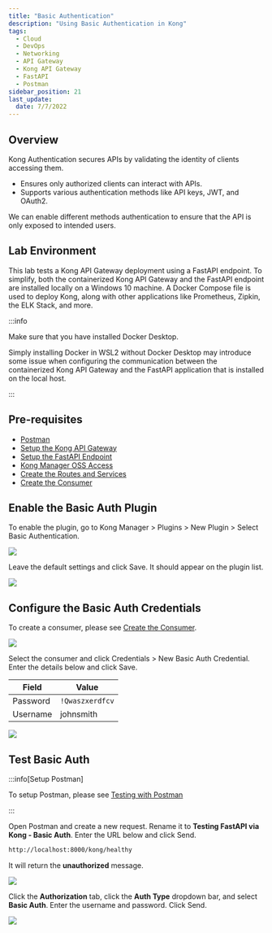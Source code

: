 ```yaml
---
title: "Basic Authentication"
description: "Using Basic Authentication in Kong"
tags: 
  - Cloud
  - DevOps
  - Networking 
  - API Gateway
  - Kong API Gateway
  - FastAPI 
  - Postman
sidebar_position: 21
last_update:
  date: 7/7/2022
---
```



## Overview

Kong Authentication secures APIs by validating the identity of clients accessing them.

- Ensures only authorized clients can interact with APIs.  
- Supports various authentication methods like API keys, JWT, and OAuth2.  

We can enable different methods authentication to ensure that the API is only exposed to intended users.

## Lab Environment

This lab tests a Kong API Gateway deployment using a FastAPI endpoint. To simplify, both the containerized Kong API Gateway and the FastAPI endpoint are installed locally on a Windows 10 machine. A Docker Compose file is used to deploy Kong, along with other applications like Prometheus, Zipkin, the ELK Stack, and more.

:::info 

Make sure that you have installed Docker Desktop. 

Simply installing Docker in WSL2 without Docker Desktop may introduce some issue when configuring the communication between the containerized Kong API Gateway and the FastAPI application that is installed on the local host.

:::

## Pre-requisites 

- [Postman](https://www.postman.com/downloads/)
- [Setup the Kong API Gateway](/docs/021-Software-Engineering/017-Kong-API-Gateway/015-Containerized-Kong-and-Other-Apps.md)
- [Setup the FastAPI Endpoint](/docs/021-Software-Engineering/017-Kong-API-Gateway/016-Testing-wth-an-FastAPI-Endpoint.md#setup-the-api-endpoint)
- [Kong Manager OSS Access](/docs/021-Software-Engineering/017-Kong-API-Gateway/015-Containerized-Kong-and-Other-Apps.md)
- [Create the Routes and Services](/docs/021-Software-Engineering/017-Kong-API-Gateway/016-Testing-wth-an-FastAPI-Endpoint.md)
- [Create the Consumer](/docs/021-Software-Engineering/017-Kong-API-Gateway/017-Consumers-Plugins-Upstreams.md#create-the-kong-consumer)


## Enable the Basic Auth Plugin 

To enable the plugin, go to Kong Manager > Plugins > New Plugin > Select Basic Authentication.

![](/img/docs/12022024-kong-gw-basic-auth-plugin.png)

Leave the default settings and click Save. It should appear on the plugin list.

![](/img/docs/12022024-kong-gw-basic-auth-plugin-on-the-list.png)

## Configure the Basic Auth Credentials 

To create a consumer, please see [Create the Consumer](/docs/021-Software-Engineering/017-Kong-API-Gateway/017-Consumers-Plugins-Upstreams.md#create-the-kong-consumer).

![](/img/docs/12022024-kong-gw-consumer-created-already.png)

Select the consumer and click Credentials > New Basic Auth Credential. Enter the details below and click Save.

| Field     | Value           |
|-----------|-----------------|
| Password  | `!Qwaszxerdfcv` |
| Username  | johnsmith       |

![](/img/docs/12022024-kong-gw-consumer-add-credentialss.png)

## Test Basic Auth 

:::info[Setup Postman]

To setup Postman, please see [Testing with Postman](/docs/021-Software-Engineering/017-Kong-API-Gateway/016-Testing-wth-an-FastAPI-Endpoint.md#testing-with-postman)

:::

Open Postman and create a new request. Rename it to **Testing FastAPI via Kong - Basic Auth**. Enter the URL below and click Send.

```bash
http://localhost:8000/kong/healthy 
```

It will return the **unauthorized** message.

![](/img/docs/12022024-kong-gw-unauthorized-error.png)

Click the **Authorization** tab, click the **Auth Type** dropdown bar, and select **Basic Auth**. Enter the username and password. Click Send.

![](/img/docs/12022024-kong-gw-authorized-with-credentials.png)

